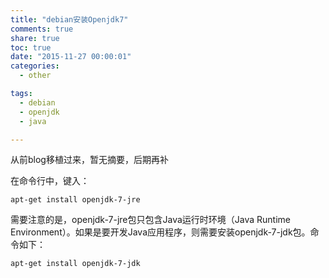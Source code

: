 ```yaml
---
title: "debian安装Openjdk7"
comments: true
share: true
toc: true
date: "2015-11-27 00:00:01"
categories:
  - other

tags:
  - debian
  - openjdk
  - java

---
```




从前blog移植过来，暂无摘要，后期再补

<!--more-->

  

在命令行中，键入：

    apt-get install openjdk-7-jre


需要注意的是，openjdk-7-jre包只包含Java运行时环境（Java Runtime Environment）。如果是要开发Java应用程序，则需要安装openjdk-7-jdk包。命令如下：

    apt-get install openjdk-7-jdk